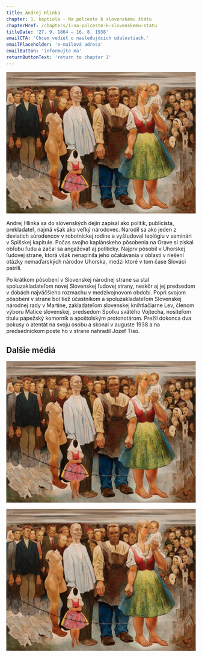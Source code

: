 ```yaml
---
title: Andrej Hlinka
chapter: 1. kaptiola - Na polceste k slovenskému štátu
chapterHref: /chapters/1-na-polceste-k-slovenskemu-statu
titleDate: '27. 9. 1864 – 16. 8. 1938'
emailCTA: 'Chcem vedieť o nasledujúcich udalostiach.'
emailPlaceholder: 'e-mailová adresa'
emailButton: 'informujte ma'
returnButtonText: 'return to chapter 1'
---
```

![Imro Weiner-Kráľ: Bude vojna. 1938. GMB, Bratislava (str. 9)](weiner-kral-bude-vojna.png "Imro Weiner-Kráľ: Bude vojna.")

<span class="drop-cap">A</span>ndrej Hlinka sa do slovenských dejín zapísal ako politik, publicista, prekladateľ, najmä však ako veľký národovec. Narodil sa ako jeden z deviatich súrodencov v robotníckej rodine a vyštudoval teológiu v seminári v Spišskej kapitule. Počas svojho kaplánskeho pôsobenia na Orave si získal obľubu ľudu a začal sa angažovať aj politicky. Najprv pôsobil v Uhorskej ľudovej strane, ktorá však nenaplnila jeho očakávania v oblasti v riešení otázky nemaďarských národov Uhorska, medzi ktoré v tom čase Slováci patrili.

Po krátkom pôsobení v Slovenskej národnej strane sa stal spoluzakladateľom novej Slovenskej ľudovej strany, neskôr aj jej predsedom v dobách najväčšieho rozmachu v medzivojnovom období. Popri svojom pôsobení v strane bol tiež účastníkom a spoluzakladateľom Slovenskej národnej rady v Martine, zakladateľom slovenskej kníhtlačiarne Lev, členom výboru Matice slovenskej, predsedom Spolku svätého Vojtecha, nositeľom titulu pápežský komorník a apoštolským protonotárom. Prežil dokonca dva pokusy o atentát na svoju osobu a skonal v auguste 1938 a na predsedníckom poste ho v strane nahradil Jozef Tiso.

## Dalšie médiá

![Imro Weiner-Kráľ: Bude vojna. 1938. GMB, Bratislava (str. 9)](weiner-kral-bude-vojna.png "Imro Weiner-Kráľ: Bude vojna.")

![Imro Weiner-Kráľ: Bude vojna. 1938. GMB, Bratislava (str. 9)](weiner-kral-bude-vojna.png "Imro Weiner-Kráľ: Bude vojna.")